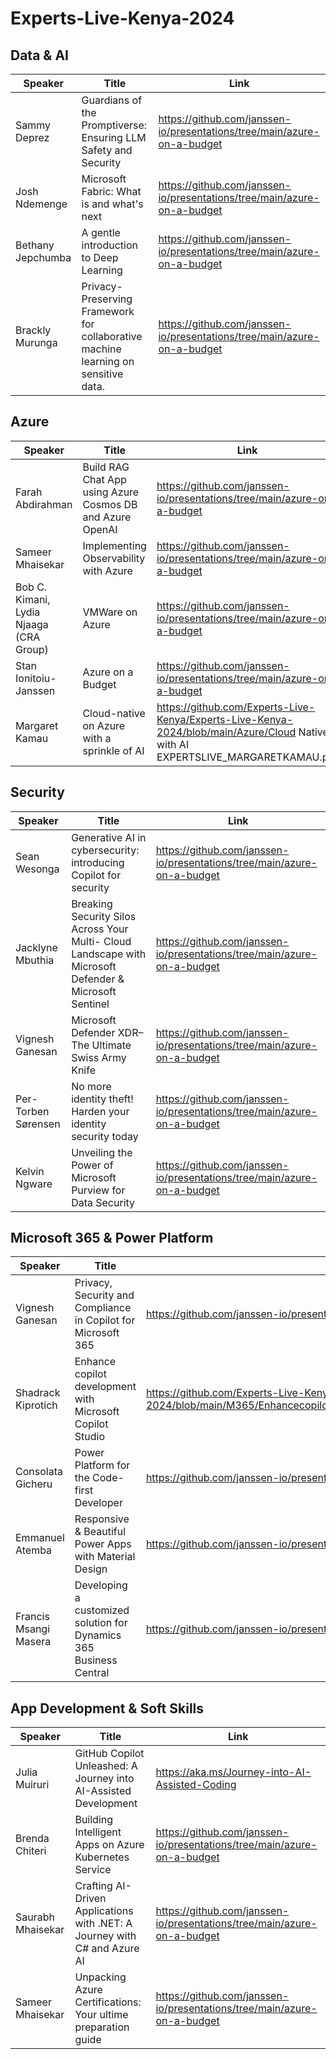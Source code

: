 # Experts-Live-Kenya-2024

## Data & AI
| Speaker | Title | Link |
|---------|-------|------|
| Sammy Deprez | Guardians of the Promptiverse: Ensuring LLM Safety and Security | https://github.com/janssen-io/presentations/tree/main/azure-on-a-budget |
| Josh Ndemenge | Microsoft Fabric: What is and what's next | https://github.com/janssen-io/presentations/tree/main/azure-on-a-budget |
| Bethany Jepchumba | A gentle introduction to Deep Learning | https://github.com/janssen-io/presentations/tree/main/azure-on-a-budget |
| Brackly Murunga | Privacy-Preserving Framework for collaborative machine learning on sensitive data. | https://github.com/janssen-io/presentations/tree/main/azure-on-a-budget |
## Azure
| Speaker | Title | Link |
|---------|-------|------|
| Farah Abdirahman | Build RAG Chat App using Azure Cosmos DB and Azure OpenAI | https://github.com/janssen-io/presentations/tree/main/azure-on-a-budget |
| Sameer Mhaisekar | Implementing Observability with Azure | https://github.com/janssen-io/presentations/tree/main/azure-on-a-budget |
| Bob C. Kimani, Lydia Njaaga (CRA Group) | VMWare on Azure | https://github.com/janssen-io/presentations/tree/main/azure-on-a-budget |
| Stan Ionitoiu-Janssen | Azure on a Budget | https://github.com/janssen-io/presentations/tree/main/azure-on-a-budget |
| Margaret Kamau | Cloud-native on Azure with a sprinkle of AI | https://github.com/Experts-Live-Kenya/Experts-Live-Kenya-2024/blob/main/Azure/Cloud Native with AI EXPERTSLIVE_MARGARETKAMAU.pdf |

## Security
| Speaker | Title | Link |
|---------|-------|------|
| Sean Wesonga | Generative AI in cybersecurity: introducing Copilot for security | https://github.com/janssen-io/presentations/tree/main/azure-on-a-budget |
| Jacklyne Mbuthia | Breaking Security Silos Across Your Multi- Cloud Landscape with Microsoft Defender & Microsoft Sentinel | https://github.com/janssen-io/presentations/tree/main/azure-on-a-budget |
| Vignesh Ganesan | Microsoft Defender XDR– The Ultimate Swiss Army Knife | https://github.com/janssen-io/presentations/tree/main/azure-on-a-budget |
| Per-Torben Sørensen | No more identity theft! Harden your identity security today | https://github.com/janssen-io/presentations/tree/main/azure-on-a-budget |
| Kelvin Ngware | Unveiling the Power of Microsoft Purview for Data Security | https://github.com/janssen-io/presentations/tree/main/azure-on-a-budget |

## Microsoft 365 & Power Platform
| Speaker | Title | Link |
|---------|-------|------|
| Vignesh Ganesan | Privacy, Security and Compliance in Copilot for Microsoft 365 | https://github.com/janssen-io/presentations/tree/main/azure-on-a-budget |
| Shadrack Kiprotich | Enhance copilot development with Microsoft Copilot Studio | https://github.com/Experts-Live-Kenya/Experts-Live-Kenya-2024/blob/main/M365/Enhancecopilotdevelopment_MicrosoftCopilotStudio.pdf |
| Consolata Gicheru | Power Platform for the Code-first Developer | https://github.com/janssen-io/presentations/tree/main/azure-on-a-budget |
| Emmanuel Atemba | Responsive & Beautiful Power Apps with Material Design | https://github.com/janssen-io/presentations/tree/main/azure-on-a-budget |
| Francis Msangi Masera | Developing a customized solution for Dynamics 365 Business Central  | https://github.com/janssen-io/presentations/tree/main/azure-on-a-budget |

## App Development & Soft Skills
| Speaker | Title | Link |
|---------|-------|------|
| Julia Muiruri | GitHub Copilot Unleashed: A Journey into AI-Assisted Development | https://aka.ms/Journey-into-AI-Assisted-Coding |
| Brenda Chiteri | Building Intelligent Apps on Azure Kubernetes Service | https://github.com/janssen-io/presentations/tree/main/azure-on-a-budget |
| Saurabh Mhaisekar | Crafting AI-Driven Applications with .NET: A Journey with C# and Azure AI | https://github.com/janssen-io/presentations/tree/main/azure-on-a-budget |
| Sameer Mhaisekar | Unpacking Azure Certifications: Your ultime preparation guide | https://github.com/janssen-io/presentations/tree/main/azure-on-a-budget |
